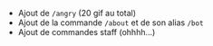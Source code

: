 - Ajout de `/angry` (20 gif au total)
- Ajout de la commande `/about` et de son alias `/bot`
- Ajout de commandes staff (ohhhh...)
